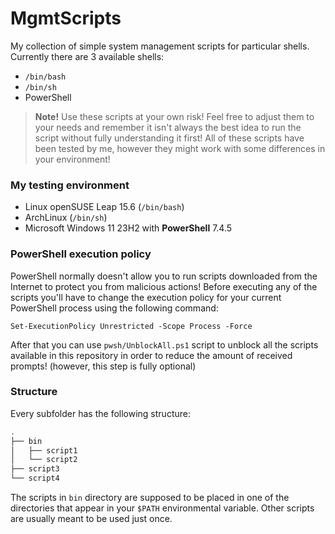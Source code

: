 # MgmtScripts
My collection of simple system management scripts for particular shells. Currently there are 3 available shells:
* `/bin/bash`
* `/bin/sh`
* PowerShell

> **Note!** Use these scripts at your own risk! Feel free to adjust them to your needs and remember it isn't always the best idea to run the script without fully understanding it first! All of these scripts have been tested by me, however they might work with some differences in your environment!

### My testing environment
* Linux openSUSE Leap 15.6 (`/bin/bash`)
* ArchLinux (`/bin/sh`)
* Microsoft Windows 11 23H2 with **PowerShell** 7.4.5

### PowerShell execution policy
PowerShell normally doesn't allow you to run scripts downloaded from the Internet to protect you from malicious actions! Before executing any of the scripts you'll have to change the execution policy for your current PowerShell process using the following command:
```pwsh
Set-ExecutionPolicy Unrestricted -Scope Process -Force
```
After that you can use `pwsh/UnblockAll.ps1` script to unblock all the scripts available in this repository in order to reduce the amount of received prompts! (however, this step is fully optional)

### Structure
Every subfolder has the following structure:
```sh
.
├── bin
│   ├── script1
│   └── script2
├── script3
└── script4
```

The scripts in `bin` directory are supposed to be placed in one of the directories that appear in your `$PATH` environmental variable. Other scripts are usually meant to be used just once.
